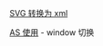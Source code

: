 

[SVG 转换为 xml](svg%E8%BD%AC%E6%8D%A2xml%E7%9F%A2%E9%87%8F%E5%9B%BE)

[AS 使用](as_note.md)
    - window 切换